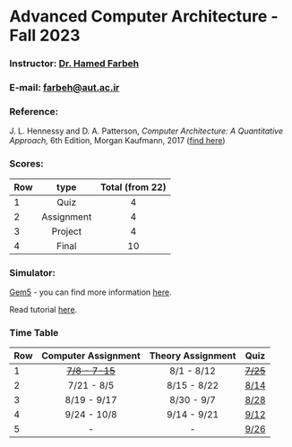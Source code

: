# Advanced Computer Architecture - Fall 2023

### Instructor: [Dr. Hamed Farbeh](https://aut.ac.ir/cv/2158/%D8%AD%D8%A7%D9%85%D8%AF%20%D9%81%D8%B1%D8%A8%D9%87)
### E-mail: [farbeh@aut.ac.ir](mailto:farbeh@aut.ac.ir)

### Reference:
 J. L. Hennessy and D. A. Patterson, *Computer Architecture: A Quantitative Approach,* 6th Edition, Morgan Kaufmann, 2017 ([find here](https://github.com/rezaAdinepour/M.Sc-AUT/tree/main/Advanced%20Computer%20Architecture/Reference))

 ### Scores:
| Row | type | Total (from 22) |
| --- | :-:  | :-: |  
| 1 | Quiz | 4 |
| 2 | Assignment | 4 |
| 3 | Project | 4 |
| 4 | Final | 10 |

### Simulator:
[Gem5](https://www.gem5.org/) - you can find more information [here](https://www.gem5.org/getting_started/).

Read tutorial [here](https://github.com/rezaAdinepour/M.Sc-AUT/tree/main/Advanced%20Computer%20Architecture/HWs/Simulation/Gem5_Tutorial.pdf).

### Time Table
| Row | Computer Assignment | Theory Assignment | Quiz |
| --- | :-:  | :-: | :-: |  
| 1 | [~~7/8 - 7-15~~](https://github.com/rezaAdinepour/M.Sc-AUT/tree/main/Advanced%20Computer%20Architecture/HWs/Simulation/HW01) | 8/1 - 8/12 | [~~7/25~~](https://github.com/rezaAdinepour/M.Sc-AUT/tree/main/Advanced%20Computer%20Architecture/Quiz/Quiz%201) |
| 2 | 7/21 - 8/5 | 8/15 - 8/22 | [8/14](https://github.com/rezaAdinepour/M.Sc-AUT/tree/main/Advanced%20Computer%20Architecture/Quiz/Quiz%202) |
| 3 | 8/19 - 9/17 | 8/30 - 9/7 | [8/28](https://github.com/rezaAdinepour/M.Sc-AUT/tree/main/Advanced%20Computer%20Architecture/Quiz/Quiz%203) |
| 4 | 9/24 - 10/8 | 9/14 - 9/21 | [9/12](https://github.com/rezaAdinepour/M.Sc-AUT/tree/main/Advanced%20Computer%20Architecture/Quiz/Quiz%204) |
| 5 | - | - | [9/26](https://github.com/rezaAdinepour/M.Sc-AUT/tree/main/Advanced%20Computer%20Architecture/Quiz/Quiz%205) |
